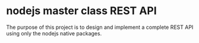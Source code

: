 # nodejs master class REST API

The purpose of this project is to design and implement a complete REST API using only the nodejs native packages.

